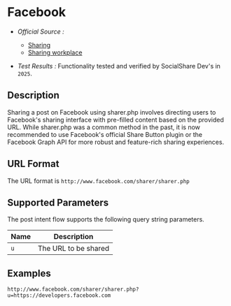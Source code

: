 # Facebook

* *Official Source :*
    * [Sharing](https://developers.facebook.com/docs/sharing/)
    * [Sharing workplace](https://developers.facebook.com/docs/workplace/sharing/share-dialog#sharing-to-workplace)

* *Test Results :* Functionality tested and verified by SocialShare Dev's in `2025`.

## Description
Sharing a post on Facebook using sharer.php involves directing users to Facebook's sharing interface with pre-filled content based on the provided URL. While sharer.php was a common method in the past, it is now recommended to use Facebook's official Share Button plugin or the Facebook Graph API for more robust and feature-rich sharing experiences.

## URL Format
The URL format is `http://www.facebook.com/sharer/sharer.php`

## Supported Parameters
The post intent flow supports the following query string parameters.

| Name      | Description |
|-----------|-------------|
| `u`   | The URL to be shared |

## Examples

```
http://www.facebook.com/sharer/sharer.php?u=https://developers.facebook.com
```